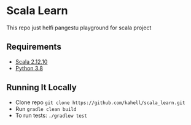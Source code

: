 # Scala Learn
This repo just helfi pangestu playground for scala project

## Requirements
- [Scala 2.12.10](https://www.scala-lang.org/download/)
- [Python 3.8](https://www.python.org/downloads/)

## Running It Locally
- Clone repo `git clone https://github.com/kahell/scala_learn.git`
- Run `gradle clean build`
- To run tests: `./gradlew test`
